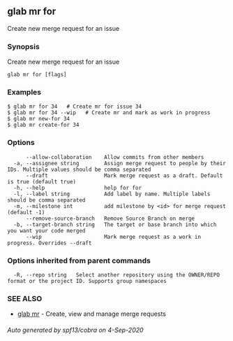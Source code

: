## glab mr for

Create new merge request for an issue

### Synopsis

Create new merge request for an issue

```
glab mr for [flags]
```

### Examples

```
$ glab mr for 34   # Create mr for issue 34
$ glab mr for 34 --wip   # Create mr and mark as work in progress
$ glab mr new-for 34
$ glab mr create-for 34

```

### Options

```
      --allow-collaboration    Allow commits from other members
  -a, --assignee string        Assign merge request to people by their IDs. Multiple values should be comma separated 
      --draft                  Mark merge request as a draft. Default is true (default true)
  -h, --help                   help for for
  -l, --label string           Add label by name. Multiple labels should be comma separated
  -m, --milestone int          add milestone by <id> for merge request (default -1)
      --remove-source-branch   Remove Source Branch on merge
  -b, --target-branch string   The target or base branch into which you want your code merged
      --wip                    Mark merge request as a work in progress. Overrides --draft
```

### Options inherited from parent commands

```
  -R, --repo string   Select another repository using the OWNER/REPO format or the project ID. Supports group namespaces
```

### SEE ALSO

* [glab mr](glab_mr.md)	 - Create, view and manage merge requests

###### Auto generated by spf13/cobra on 4-Sep-2020
